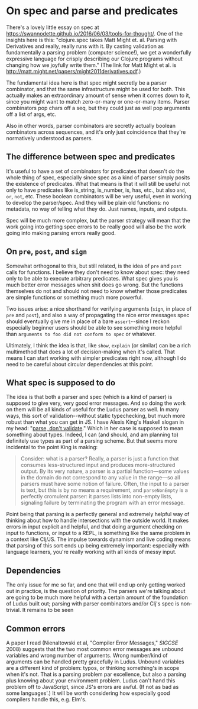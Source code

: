 # On spec and parse and predicates
There's a lovely little essay on spec at https://swannodette.github.io/2016/06/03/tools-for-thought/. One of the insights here is this: "clojure.spec takes Matt Might et. al. Parsing with Derivatives and really, really runs with it. By casting validation as fundamentally a parsing problem (computer science!), we get a wonderfully expressive language for crisply describing our Clojure programs without changing how we joyfully write them." (The link for Matt Might et al. is http://matt.might.net/papers/might2011derivatives.pdf.)

The fundamental idea here is that spec might secretly be a parser combinator, and that the same infrastructure might be used for both. This actually makes an extraordinary amount of sense when it comes down to it, since you might want to match zero-or-many or one-or-many items. Parser combinators pop chars off a seq, but they could just as well pop arguments off a list of args, etc.

Also in other words, parser combinators are secretly actually boolean combinators across sequences, and it's only just coincidence that they're normatively understood as parsers.

## The difference between spec and predicates
It's useful to have a set of combinators for predicates that doesn't do the whole thing of spec, especially since spec as a kind of parser simply posits the existence of predicates. What that means is that it will still be useful not only to have predicates like is_string, is_number, is, has, etc., but also `and`, `or`, `not`, etc. These boolean combinators will be very useful, even in working to develop the parser/spec. And they will be plain old functions: no metadata, no way of telling what they do. Just names, inputs, and outputs.

Spec will be much more complex, but the parser strategy will mean that the work going into getting spec errors to be really good will also be the work going into making parsing errors really good.

## On `pre`, `post`, and `sign`
Somewhat orthogonal to this, but still related, is the idea of `pre` and `post` calls for functions. I believe they don't need to know about spec: they need only to be able to execute arbitrary predicates. What spec gives you is much better error messages when shit does go wrong. But the functions themselves do not and should not need to know whether those predicates are simple functions or something much more powerful.

Two issues arise: a nice shorthand for verifying arguments (`sign`, in place of `pre` and `post`), and also a way of propagating the nice error messages spec should eventually give me in place of a bare `assert`--since I reckon especially beginner users should be able to see something more helpful than `arguments to foo did not conform to spec` or whatever.

Ultimately, I think the idea is that, like `show`, `explain` (or similar) can be a rich multimethod that does a lot of decision-making when it's called. That means I can start working with simpler predicates right now, although I do need to be careful about circular dependencies at this point.

## What spec is supposed to do
The idea is that both a parser and spec (which is a kind of parser) is supposed to give very, very good error messages. And so doing the work on them will be all kinds of useful for the Ludus parser as well. In many ways, this sort of validation--without static typechecking, but much more robust than what you can get in JS. I have Alexis King's Haskell slogan in my head: "[parse, don't validate](https://lexi-lambda.github.io/blog/2019/11/05/parse-don-t-validate/)." Which in her case is supposed to mean something about types. Indeed, I can (and should, and am planning to) definitely use types as part of a parsing scheme. But that seems more incidental to the point King is making: 

> Consider: what is a parser? Really, a parser is just a function that consumes less-structured input and produces more-structured output. By its very nature, a parser is a partial function—some values in the domain do not correspond to any value in the range—so all parsers must have some notion of failure. Often, the input to a parser is text, but this is by no means a requirement, and `parseNonEmpty` is a perfectly cromulent parser: it parses lists into non-empty lists, signaling failure by terminating the program with an error message.

Point being that parsing is a perfectly general and extremely helpful way of thinking about how to handle intersections with the outside world. It makes errors in input explicit and helpful, and that doing argument checking on input to functions, or input to a REPL, is something like the same problem in a context like Clj/JS. The impulse towards dynamism and live coding means that parsing of this sort ends up being extremely important: especially with language learners, you're really working with all kinds of messy input.

## Dependencies
The only issue for me so far, and one that will end up only getting worked out in practice, is the question of priority. The parsers we're talking about are going to be much more helpful with a certain amount of the foundation of Ludus built out; parsing with parser combinators and/or Clj's spec is non-trivial. It remains to be seen 

## Common errors
A paper I read (Nienaltowski et al, "Compiler Error Messages," _SIGCSE_ 2008) suggests that the two most common error messages are unbound variables and wrong number of arguments. Wrong number/kind of arguments can be handled pretty gracefully in Ludus. Unbound variables are a different kind of problem: typos, or thinking something's in scope when it's not. That is a parsing problem par excellence, but also a parsing plus knowing about your environment problem. Ludus can't hand this problem off to JavaScript, since JS's errors are awful. (If not as bad as some languages'.) It will be worth considering how especially good compilers handle this, e.g. Elm's.